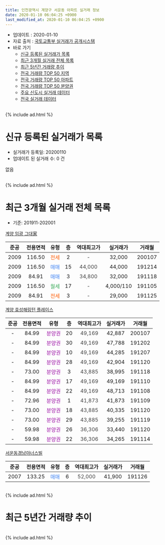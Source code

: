 ```yaml
---
title: 인천광역시 계양구 서운동 아파트 실거래 정보
date: 2020-01-10 06:04:25 +0900
last_modified_at: 2020-01-10 06:04:25 +0900
---
```


* 업데이트 : 2020-01-10
* 자료 출처 : [국토교통부 실거래가 공개시스템](http://rt.molit.go.kr)
* 바로 가기
    * [신규 등록된 실거래가 목록](#신규-등록된-실거래가-목록)
    * [최근 3개월 실거래 전체 목록](#최근-3개월-실거래-전체-목록)
    * [최근 5년간 거래량 추이](#최근-5년간-거래량-추이)
    * [전국 거래량 TOP 50 지역](https://inasie.github.io/apt-trade-info/최근-3개월-전국에서-가장-거래가-많이-발생한-지역)
    * [전국 거래량 TOP 50 아파트](https://inasie.github.io/apt-trade-info/최근-3개월-전국에서-가장-거래가-많이-발생한-아파트)
    * [전국 거래량 TOP 50 분양권](https://inasie.github.io/apt-trade-info/최근-3개월-전국에서-가장-거래가-많이-발생한-분양권)
    * [주요 신도시 실거래 데이터](https://inasie.github.io/apt-trade-info/주요-신도시)
    * [전국 실거래 데이터](https://inasie.github.io/apt-trade-info/전국)
<br>
{% include ad.html %}
<br>

# 신규 등록된 실거래가 목록
* 실거래가 등록일: 20200110
* 업데이트 된 실거래 수: 0 건

없음

<br>
{% include ad.html %}
<br>

# 최근 3개월 실거래 전체 목록
* 기준: 201911-202001


[계양 임광 그대家](https://search.naver.com/search.naver?query=%EC%9D%B8%EC%B2%9C%EA%B4%91%EC%97%AD%EC%8B%9C+%EA%B3%84%EC%96%91%EA%B5%AC+%EC%84%9C%EC%9A%B4%EB%8F%99+%EA%B3%84%EC%96%91+%EC%9E%84%EA%B4%91+%EA%B7%B8%EB%8C%80%E5%AE%B6)

|준공|전용면적|유형|층|역대최고가|실거래가|거래월|
|:---:|:---:|:---:|:---:|:---:|:---:|:---:|
|2009|116.50|<span style="color:#ff5a00">전세</span>|2|<span style="color:#444444">-</span>|32,000|200107|
|2009|116.50|<span style="color:#4285f3">매매</span>|15|<span style="color:#444444">44,000</span>|44,000|191214|
|2009|84.91|<span style="color:#4285f3">매매</span>|3|<span style="color:#444444">34,800</span>|32,000|191118|
|2009|116.50|<span style="color:#34a853">월세</span>|17|<span style="color:#444444">-</span>|4,000/110|191105|
|2009|84.91|<span style="color:#ff5a00">전세</span>|3|<span style="color:#444444">-</span>|29,000|191125|

[계양 효성해링턴 플레이스](https://search.naver.com/search.naver?query=%EC%9D%B8%EC%B2%9C%EA%B4%91%EC%97%AD%EC%8B%9C+%EA%B3%84%EC%96%91%EA%B5%AC+%EC%84%9C%EC%9A%B4%EB%8F%99+%EA%B3%84%EC%96%91+%ED%9A%A8%EC%84%B1%ED%95%B4%EB%A7%81%ED%84%B4+%ED%94%8C%EB%A0%88%EC%9D%B4%EC%8A%A4)

|준공|전용면적|유형|층|역대최고가|실거래가|거래월|
|:---:|:---:|:---:|:---:|:---:|:---:|:---:|
|-|84.99|<span style="color:#9C11A5">분양권</span>|20|<span style="color:#444444">49,169</span>|42,887|200107|
|-|84.99|<span style="color:#9C11A5">분양권</span>|30|<span style="color:#444444">49,169</span>|47,788|191202|
|-|84.99|<span style="color:#9C11A5">분양권</span>|10|<span style="color:#444444">49,169</span>|44,285|191207|
|-|84.99|<span style="color:#9C11A5">분양권</span>|28|<span style="color:#444444">49,169</span>|42,904|191120|
|-|73.00|<span style="color:#9C11A5">분양권</span>|3|<span style="color:#444444">43,885</span>|38,995|191118|
|-|84.99|<span style="color:#9C11A5">분양권</span>|17|<span style="color:#444444">49,169</span>|49,169|191110|
|-|84.99|<span style="color:#9C11A5">분양권</span>|22|<span style="color:#444444">49,169</span>|48,713|191108|
|-|72.96|<span style="color:#9C11A5">분양권</span>|1|<span style="color:#444444">41,873</span>|41,873|191109|
|-|73.00|<span style="color:#9C11A5">분양권</span>|18|<span style="color:#444444">43,885</span>|40,335|191120|
|-|73.00|<span style="color:#9C11A5">분양권</span>|29|<span style="color:#444444">43,885</span>|39,255|191119|
|-|59.98|<span style="color:#9C11A5">분양권</span>|26|<span style="color:#444444">36,306</span>|33,440|191120|
|-|59.98|<span style="color:#9C11A5">분양권</span>|22|<span style="color:#444444">36,306</span>|34,265|191114|

[서운동경남아너스빌](https://search.naver.com/search.naver?query=%EC%9D%B8%EC%B2%9C%EA%B4%91%EC%97%AD%EC%8B%9C+%EA%B3%84%EC%96%91%EA%B5%AC+%EC%84%9C%EC%9A%B4%EB%8F%99+%EC%84%9C%EC%9A%B4%EB%8F%99%EA%B2%BD%EB%82%A8%EC%95%84%EB%84%88%EC%8A%A4%EB%B9%8C)

|준공|전용면적|유형|층|역대최고가|실거래가|거래월|
|:---:|:---:|:---:|:---:|:---:|:---:|:---:|
|2007|133.25|<span style="color:#4285f3">매매</span>|6|<span style="color:#444444">52,000</span>|41,900|191126|


<br>
{% include ad.html %}
<br>

# 최근 5년간 거래량 추이


<div style="width:100%;">
    <canvas id="deal_progress" height="200"></canvas>
</div>

<script>
new Chart(document.getElementById("deal_progress"), {
    type: 'line',
    data: {
        labels: ['201501','201502','201503','201504','201505','201506','201507','201508','201509','201510','201511','201512','201601','201602','201603','201604','201605','201606','201607','201608','201609','201610','201611','201612','201701','201702','201703','201704','201705','201706','201707','201708','201709','201710','201711','201712','201801','201802','201803','201804','201805','201806','201807','201808','201809','201810','201811','201812','201901','201902','201903','201904','201905','201906','201907','201908','201909','201910','201911','201912','202001'],
        datasets: [{
            label: '매매',
            pointRadius: 1,
            data: [6, 2, 7, 1, 4, 3, 4, 7, 7, 4, 5, 2, 1, 2, 5, 5, 3, 8, 2, 7, 6, 1, 4, 1, 1, 3, 0, 2, 4, 4, 2, 5, 3, 4, 1, 1, 1, 2, 6, 1, 5, 4, 5, 8, 4, 107, 15, 12, 6, 6, 8, 8, 14, 7, 9, 8, 11, 20, 11, 3, 1],
            borderColor: "rgba(255, 201, 14, 1)",
            backgroundColor: "rgba(255, 201, 14, 0.5)",
            fill: false,
            lineTension: 0
        },{
            label: '전월세',
            pointRadius: 1,
            data: [7, 4, 2, 1, 1, 4, 5, 1, 2, 4, 3, 2, 3, 0, 4, 5, 3, 0, 3, 1, 2, 2, 1, 5, 1, 6, 4, 1, 3, 3, 2, 2, 0, 2, 3, 1, 1, 5, 3, 0, 2, 2, 2, 2, 2, 1, 1, 0, 2, 1, 1, 2, 1, 2, 0, 2, 1, 1, 2, 0, 1],
            borderColor: "rgba(0, 141, 185, 1)",
            backgroundColor: "rgba(0, 141, 185, 0.5)",
            fill: false,
            lineTension: 0
        }
        ]
    },
    options: {
        responsive: true,
        title: {
            display: false
        },
        tooltips: {
            mode: 'index',
            intersect: false
        },
        hover: {
            mode: 'nearest',
            intersect: true
        },
        scales: {
            xAxes: [{
                display: true,
                scaleLabel: {
                    display: true,
                    labelString: '년/월'
                }
            }],
            yAxes: [{
                display: true,
                ticks: {
                    suggestedMin: 0,
                },
                scaleLabel: {
                    display: true,
                    labelString: '실거래 수'
                }
            }]
        }
    }
});

</script>


<br>
{% include ad.html %}
<br>


